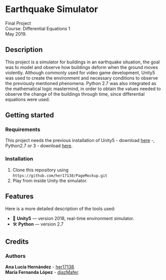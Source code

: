 # Earthquake Simulator 

Final Project <br />
Course: Differential Equations 1 <br />
May 2019. <br />

## Description 

This project is a simulator for buildings in an earthquake situation, the goal was to model and observe how buildings deform when the ground moves violently. Although commonly used for video game development, Unity5 was used to create the environment and necessary conditions to observe the previously mentioned phenomena. Python 2.7 was also integrated as the mathematical logic mastermind, in order to obtain the values needed to observe the change of the buildings through time, since differential equations were used. 

## Getting started 

### Requirements

This project needs the previous installation of Unity5 - download [here](https://unity3d.com/get-unity/download) -, Python2.7 or 3 - download [here](https://www.python.org/downloads/).

### Installation 

1. Clone this repository using `https://github.com/her17138/PageMockup.git`
2. Play from inside Unity the simulator.<br />

## Features

Here is a more detailed description of the tools used:

- 🎯 **Unity5** — version 2018, real-time environment simulator. 
- 🛠 **Python** — version 2.7

## Credits

### Authors

**Ana Lucía Hernández** - [her17138](github.com/her17138).<br />
**María Fernanda López** - [diazMafer](github.com/diazMafer).

